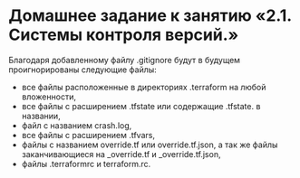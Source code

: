 # Домашнее задание к занятию «2.1. Системы контроля версий.»

Благодаря добавленному файлу .gitignore будут в будущем проигнорированы следующие файлы:

- все файлы расположенные в директориях .terraform на любой вложенности,
- все файлы с расширением .tfstate или содержащие .tfstate. в названии,
- файл с названием crash.log,
- все файлы с расширением .tfvars,
- файлы с названием override.tf или override.tf.json, а так же файлы заканчивающиеся на _override.tf и _override.tf.json,
- файлы .terraformrc и terraform.rc.
